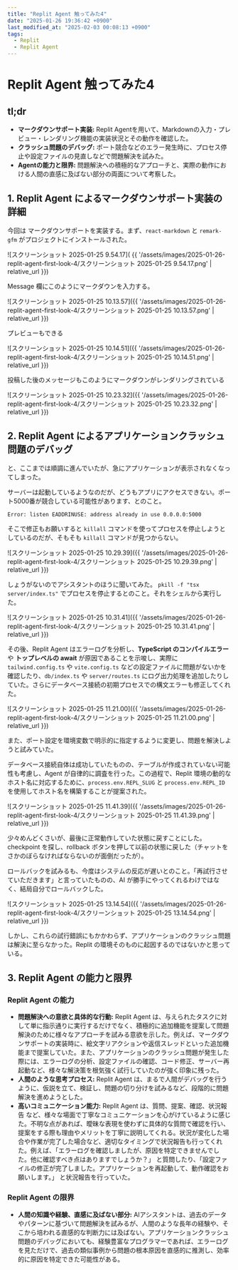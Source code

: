 ```yaml
---
title: "Replit Agent 触ってみた4"
date: "2025-01-26 19:36:42 +0900"
last_modified_at: "2025-02-03 00:08:13 +0900"
tags:
  - Replit
  - Replit Agent
---
```


# Replit Agent 触ってみた4
## tl;dr
- **マークダウンサポート実装:** Replit Agentを用いて、Markdownの入力・プレビュー・レンダリング機能の実装状況とその動作を確認した。
- **クラッシュ問題のデバッグ:** ポート競合などのエラー発生時に、プロセス停止や設定ファイルの見直しなどで問題解決を試みた。
- **Agentの能力と限界:** 問題解決への積極的なアプローチと、実際の動作における人間の直感に及ばない部分の両面について考察した。

## 1. Replit Agent によるマークダウンサポート実装の詳細

今回は マークダウンサポートを実装する。まず、`react-markdown` と `remark-gfm` がプロジェクトにインストールされた。

![スクリーンショット 2025-01-25 9.54.17]( {{ '/assets/images/2025-01-26-replit-agent-first-look-4/スクリーンショット 2025-01-25 9.54.17.png' | relative_url  }})

Message 欄にこのようにマークダウンを入力する。

![スクリーンショット 2025-01-25 10.13.57]({{ '/assets/images/2025-01-26-replit-agent-first-look-4/スクリーンショット 2025-01-25 10.13.57.png' | relative_url  }})

プレビューもできる

![スクリーンショット 2025-01-25 10.14.51]({{ '/assets/images/2025-01-26-replit-agent-first-look-4/スクリーンショット 2025-01-25 10.14.51.png' | relative_url  }})

投稿した後のメッセージもこのようにマークダウンがレンダリングされている

![スクリーンショット 2025-01-25 10.23.32]({{ '/assets/images/2025-01-26-replit-agent-first-look-4/スクリーンショット 2025-01-25 10.23.32.png' | relative_url  }})

## 2. Replit Agent によるアプリケーションクラッシュ問題のデバッグ

と、ここまでは順調に進んでいたが、急にアプリケーションが表示されなくなってしまった。

サーバーは起動しているようなのだが、どうもアプリにアクセスできない。ポート5000番が競合している可能性があります、とのこと。

```
Error: listen EADDRINUSE: address already in use 0.0.0.0:5000
```

そこで修正もお願いすると `killall` コマンドを使ってプロセスを停止しようとしているのだが、そもそも `killall` コマンドが見つからない。

![スクリーンショット 2025-01-25 10.29.39]({{ '/assets/images/2025-01-26-replit-agent-first-look-4/スクリーンショット 2025-01-25 10.29.39.png' | relative_url  }})

しょうがないのでアシスタントのほうに聞いてみた。 `pkill -f "tsx server/index.ts"` でプロセスを停止するとのこと。それをシェルから実行した。

![スクリーンショット 2025-01-25 10.31.41]({{ '/assets/images/2025-01-26-replit-agent-first-look-4/スクリーンショット 2025-01-25 10.31.41.png' | relative_url  }})

その後、Replit Agent はエラーログを分析し、**TypeScript のコンパイルエラー** や **トップレベルの await** が原因であることを示唆し、実際に `tailwind.config.ts` や `vite.config.ts` などの設定ファイルに問題がないかを確認したり、`db/index.ts` や `server/routes.ts` にログ出力処理を追加したりしていた。さらにデータベース接続の初期プロセスでの構文エラーも修正してくれた。

![スクリーンショット 2025-01-25 11.21.00]({{ '/assets/images/2025-01-26-replit-agent-first-look-4/スクリーンショット 2025-01-25 11.21.00.png' | relative_url  }})

また、ポート設定を環境変数で明示的に指定するように変更し、問題を解決しようと試みていた。

データベース接続自体は成功していたものの、テーブルが作成されていない可能性も考慮し、Agent が自律的に調査を行った。この過程で、Replit 環境の動的なホスト名に対応するために、`process.env.REPL_SLUG` と `process.env.REPL_ID` を使用してホスト名を構築することが提案された。

![スクリーンショット 2025-01-25 11.41.39]({{ '/assets/images/2025-01-26-replit-agent-first-look-4/スクリーンショット 2025-01-25 11.41.39.png' | relative_url  }})

少々めんどくさいが、最後に正常動作していた状態に戻すことにした。checkpoint を探し、rollback ボタンを押して以前の状態に戻した（チャットをさかのぼらなければならないのが面倒だったが）。

ロールバックを試みるも、今度はシステムの反応が遅いとのこと。「再試行させていただきます」と言っていたものの、AI が勝手にやってくれるわけではなく、結局自分でロールバックした。

![スクリーンショット 2025-01-25 13.14.54]({{ '/assets/images/2025-01-26-replit-agent-first-look-4/スクリーンショット 2025-01-25 13.14.54.png' | relative_url  }})

しかし、これらの試行錯誤にもかかわらず、アプリケーションのクラッシュ問題は解決に至らなかった。Replit の環境そのものに起因するのではないかと思っている。

## 3. Replit Agent の能力と限界
### Replit Agent の能力

* **問題解決への意欲と具体的な行動:** Replit Agent は、与えられたタスクに対して単に指示通りに実行するだけでなく、積極的に追加機能を提案して問題解決のために様々なアプローチを試みる意欲を示した。例えば、マークダウンサポートの実装時に、絵文字リアクションや返信スレッドといった追加機能まで提案していた。また、アプリケーションのクラッシュ問題が発生した際には、エラーログの分析、設定ファイルの確認、コード修正、サーバー再起動など、様々な解決策を根気強く試行していたのが強く印象に残った。
* **人間のような思考プロセス:** Replit Agent は、まるで人間がデバッグを行うように、仮説を立て、検証し、問題の切り分けを試みるなど、段階的に問題解決を進めようとした。
* **高いコミュニケーション能力:** Replit Agent は、質問、提案、確認、状況報告 など、様々な場面で丁寧なコミュニケーションを心がけているように感じた。不明な点があれば、曖昧な表現を使わずに具体的な質問で確認を行い、提案をする際も理由やメリットを丁寧に説明してくれる。状況が変化した場合や作業が完了した場合など、適切なタイミングで状況報告も行ってくれた。例えば、「エラーログを確認しましたが、原因を特定できませんでした。他に確認すべき点はありますでしょうか？」 と質問したり、「設定ファイルの修正が完了しました。アプリケーションを再起動して、動作確認をお願いします。」 と状況報告を行っていた。

### Replit Agent の限界

*  **人間の知識や経験、直感に及ばない部分:** AIアシスタントは、過去のデータやパターンに基づいて問題解決を試みるが、人間のような長年の経験や、そこから培われる直感的な判断力には及ばない。アプリケーションクラッシュ問題のデバッグにおいても、経験豊富なプログラマーであれば、エラーログを見ただけで、過去の類似事例から問題の根本原因を直感的に推測し、効率的に原因を特定できた可能性がある。
